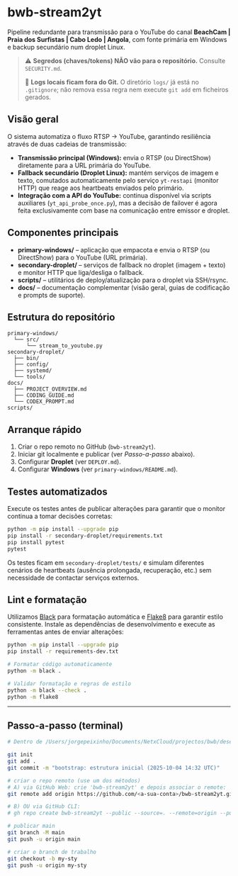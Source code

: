 # bwb-stream2yt

Pipeline redundante para transmissão para o YouTube do canal **BeachCam | Praia dos Surfistas | Cabo Ledo | Angola**, com fonte primária em Windows e backup secundário num droplet Linux.

> ⚠️ **Segredos (chaves/tokens) NÃO vão para o repositório.** Consulte `SECURITY.md`.
>
> 🚫 **Logs locais ficam fora do Git.** O diretório `logs/` já está no `.gitignore`; não remova essa regra nem execute `git add` em ficheiros gerados.

## Visão geral

O sistema automatiza o fluxo RTSP → YouTube, garantindo resiliência através de duas cadeias de transmissão:

- **Transmissão principal (Windows):** envia o RTSP (ou DirectShow) diretamente para a URL primária do YouTube.
- **Fallback secundário (Droplet Linux):** mantém serviços de imagem e texto, comutados automaticamente pelo serviço `yt-restapi` (monitor HTTP) que reage aos heartbeats enviados pelo primário.
- **Integração com a API do YouTube:** continua disponível via scripts auxiliares (`yt_api_probe_once.py`), mas a decisão de failover é agora feita exclusivamente com base na comunicação entre emissor e droplet.

## Componentes principais

- **primary-windows/** – aplicação que empacota e envia o RTSP (ou DirectShow) para o YouTube (URL primária).
- **secondary-droplet/** – serviços de fallback no droplet (imagem + texto) e monitor HTTP que liga/desliga o fallback.
- **scripts/** – utilitários de deploy/atualização para o droplet via SSH/rsync.
- **docs/** – documentação complementar (visão geral, guias de codificação e prompts de suporte).

## Estrutura do repositório

```
primary-windows/
  └── src/
      └── stream_to_youtube.py
secondary-droplet/
  ├── bin/
  ├── config/
  ├── systemd/
  └── tools/
docs/
  ├── PROJECT_OVERVIEW.md
  ├── CODING_GUIDE.md
  └── CODEX_PROMPT.md
scripts/
```

## Arranque rápido

1. Criar o repo remoto no GitHub (`bwb-stream2yt`).
2. Iniciar git localmente e publicar (ver *Passo-a-passo* abaixo).
3. Configurar **Droplet** (ver `DEPLOY.md`).
4. Configurar **Windows** (ver `primary-windows/README.md`).

## Testes automatizados

Execute os testes antes de publicar alterações para garantir que o monitor continua a tomar decisões corretas:

```bash
python -m pip install --upgrade pip
pip install -r secondary-droplet/requirements.txt
pip install pytest
pytest
```

Os testes ficam em `secondary-droplet/tests/` e simulam diferentes cenários de heartbeats (ausência prolongada, recuperação, etc.) sem necessidade de contactar serviços externos.

## Lint e formatação

Utilizamos [Black](https://github.com/psf/black) para formatação automática e [Flake8](https://flake8.pycqa.org/) para garantir estilo consistente. Instale as dependências de desenvolvimento e execute as ferramentas antes de enviar alterações:

```bash
python -m pip install --upgrade pip
pip install -r requirements-dev.txt

# Formatar código automaticamente
python -m black .

# Validar formatação e regras de estilo
python -m black --check .
python -m flake8
```

---

## Passo-a-passo (terminal)

```bash
# Dentro de /Users/jorgepeixinho/Documents/NetxCloud/projectos/bwb/desenvolvimento/bwb-stream2yt

git init
git add .
git commit -m "bootstrap: estrutura inicial (2025-10-04 14:32 UTC)"

# criar o repo remoto (use um dos métodos)
# A) via GitHub Web: crie 'bwb-stream2yt' e depois associar o remote:
git remote add origin https://github.com/<a-sua-conta>/bwb-stream2yt.git

# B) OU via GitHub CLI:
# gh repo create bwb-stream2yt --public --source=. --remote=origin --push

# publicar main
git branch -M main
git push -u origin main

# criar o branch de trabalho
git checkout -b my-sty
git push -u origin my-sty
```
